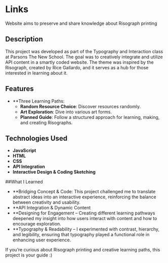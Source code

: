 # Links
Website aims to preserve and share knowledge about Risograph printing


## Description

This project was developed as part of the Typography and Interaction class at Parsons The New School. The goal was to creatively integrate and utilize API content in a smartly coded website. The theme was inspired by the Risograph, created by Rice Gallardo, and it serves as a hub for those interested in learning about it.

## Features

- **Three Learning Paths:
  - **Random Resource Choice**: Discover resources randomly.
  - **Art Exploration**: Dive into various art forms.
  - **Planned Guide**: Follow a structured approach for learning, making, and creating Risographs.

## Technologies Used

- **JavaScript**
- **HTML**
- **CSS**
- **API Integration**
- **Interactive Design & Coding Sketching**


##What I Learned

- **Bridging Concept & Code: This project challenged me to translate abstract ideas into an interactive experience, reinforcing the balance between creativity and usability.
- **API Integration & Dynamic Content
- **Designing for Engagement – Creating different learning pathways deepened my insight into how users interact with content and how to encourage exploration.
- **Typography & Readability – I experimented with contrast, hierarchy, and legibility, ensuring that typography played a functional role in enhancing user experience.

  

If you’re curious about Risograph printing and creative learning paths, this project is your guide :)



